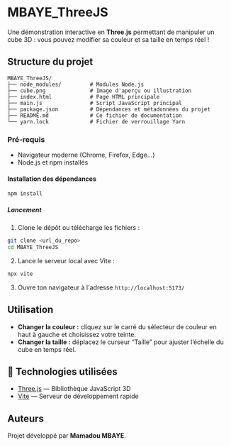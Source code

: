 # MBAYE_ThreeJS

Une démonstration interactive en **Three.js** permettant de manipuler un cube 3D : vous pouvez modifier sa couleur et sa taille en temps réel !

## Structure du projet

```
MBAYE_ThreeJS/
├── node_modules/         # Modules Node.js
├── cube.png              # Image d'aperçu ou illustration
├── index.html            # Page HTML principale
├── main.js               # Script JavaScript principal
├── package.json          # Dépendances et métadonnées du projet
├── README.md             # Ce fichier de documentation
└── yarn.lock             # Fichier de verrouillage Yarn
```

### Pré-requis

- Navigateur moderne (Chrome, Firefox, Edge...)
- Node.js et npm installés

#### Installation des dépendances

```bash
npm install
```

##### Lancement

1. Clone le dépôt ou télécharge les fichiers :

```bash
git clone <url_du_repo>
cd MBAYE_ThreeJS
```

2. Lance le serveur local avec Vite :

```bash
npx vite
```

3. Ouvre ton navigateur à l'adresse `http://localhost:5173/`

## Utilisation

- **Changer la couleur :** cliquez sur le carré du sélecteur de couleur en haut à gauche et choisissez votre teinte.
- **Changer la taille :** déplacez le curseur “Taille” pour ajuster l’échelle du cube en temps réel.

## 🔧 Technologies utilisées

- [Three.js](https://threejs.org/) — Bibliothèque JavaScript 3D
- [Vite](https://vitejs.dev/) — Serveur de développement rapide

## Auteurs

Projet développé par **Mamadou MBAYE**.
